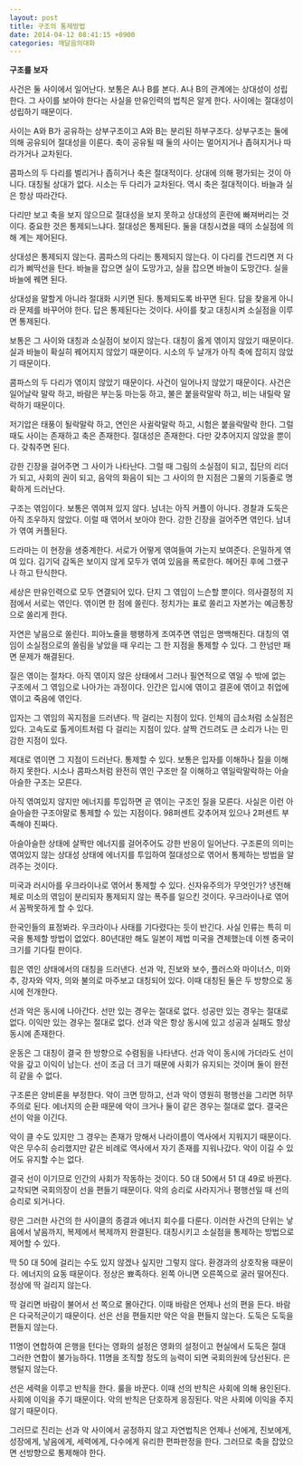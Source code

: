 ```yaml
---
layout: post
title: 구조의 통제방법
date: 2014-04-12 08:41:15 +0900
categories: 깨달음의대화
---
```

  


   **구조를 보자** 

  


사건은 둘 사이에서 일어난다. 보통은 A나 B를 본다. A나 B의 관계에는 상대성이 성립한다. 그 사이를 보아야 한다는 사실을 만유인력의 법칙은 알게 한다. 사이에는 절대성이 성립하기 때문이다. 

  


사이는 A와 B가 공유하는 상부구조이고 A와 B는 분리된 하부구조다. 상부구조는 둘에 의해 공유되어 절대성을 이룬다. 축이 공유될 때 둘의 사이는 멀어지거나 좁혀지거나 따라가거나 교차된다.

  


콤파스의 두 다리를 벌리거나 좁히거나 축은 절대적이다. 상대에 의해 평가되는 것이 아니다. 대칭될 상대가 없다. 시소는 두 다리가 교차된다. 역시 축은 절대적이다. 바늘과 실은 항상 따라간다. 

  


다리만 보고 축을 보지 않으므로 절대성을 보지 못하고 상대성의 혼란에 빠져버리는 것이다. 중요한 것은 통제되느냐다. 절대성은 통제된다. 둘을 대칭시켰을 때의 소실점에 의해 계는 제어된다. 

  


상대성은 통제되지 않는다. 콤파스의 다리는 통제되지 않는다. 이 다리를 건드리면 저 다리가 삐딱선을 탄다. 바늘을 잡으면 실이 도망가고, 실을 잡으면 바늘이 도망간다. 실을 바늘에 꿰면 된다.

  


상대성을 말할게 아니라 절대화 시키면 된다. 통제되도록 바꾸면 된다. 답을 찾을게 아니라 문제를 바꾸어야 한다. 답은 통제된다는 것이다. 사이를 찾고 대칭시켜 소실점을 이루면 통제된다. 

  


보통은 그 사이와 대칭과 소실점이 보이지 않는다. 대칭이 옳게 엮이지 않았기 때문이다. 실과 바늘이 확실히 꿰어지지 않았기 때문이다. 시소의 두 날개가 아직 축에 잡히지 않았기 때문이다. 

  


콤파스의 두 다리가 엮이지 않았기 때문이다. 사건이 일어나지 않았기 때문이다. 사건은 일어날락 말락 하고, 바람은 부는둥 마는둥 하고, 불은 붙을락말락 하고, 비는 내릴락 말락하기 때문이다.

  


저기압은 태풍이 될락말락 하고, 연인은 사귈락말락 하고, 시험은 붙을락말락 한다. 그럴 때도 사이는 존재하고 축은 존재한다. 절대성은 존재한다. 다만 갖추어지지 않았을 뿐이다. 갖춰주면 된다.

  


강한 긴장을 걸어주면 그 사이가 나타난다. 그럴 때 그림의 소실점이 되고, 집단의 리더가 되고, 사회의 권이 되고, 음악의 화음이 되는 그 사이의 한 지점은 그물의 기둥줄로 명확하게 드러난다.

  


구조는 엮임이다. 보통은 엮여져 있지 않다. 남녀는 아직 커플이 아니다. 경찰과 도둑은 아직 조우하지 않았다. 이럴 때 엮어서 보아야 한다. 강한 긴장을 걸어주면 엮인다. 남녀가 엮여 커플된다. 

  


드라마는 이 현장을 생중계한다. 서로가 어떻게 엮여들여 가는지 보여준다. 은밀하게 엮여 있다. 김기덕 감독은 보이지 않게 모두가 엮여 있음을 폭로한다. 헤어진 후에 그랬구나 하고 탄식한다. 

  


세상은 만유인력으로 모두 연결되어 있다. 단지 그 엮임이 느슨할 뿐이다. 의사결정의 지점에서 서로는 엮인다. 엮이면 한 점에 쏠린다. 정치가는 표로 쏠리고 자본가는 예금통장으로 쏠리게 한다.

  


자연은 낳음으로 쏠린다. 피아노줄을 팽팽하게 조여주면 엮임은 명백해진다. 대칭의 엮임이 소실점으로의 쏠림을 낳았을 때 우리는 그 한 지점을 통제할 수 있다. 그 한넘만 패면 문제가 해결된다. 

  


질은 엮이는 절차다. 아직 엮이지 않은 상태에서 그러나 필연적으로 엮일 수 밖에 없는 구조에서 그 엮임으로 나아가는 과정이다. 인간은 입시에 엮이고 결혼에 엮이고 취업에 엮이고 죽음에 엮인다.

  


입자는 그 엮임의 꼭지점을 드러낸다. 딱 걸리는 지점이 있다. 인체의 급소처럼 소실점은 있다. 고속도로 톨게이트처럼 다 걸리는 지점이 있다. 살짝 건드려도 큰 소리가 나는 민감한 지점이 있다. 

  


제대로 엮이면 그 지점이 드러난다. 통제할 수 있다. 보통은 입자를 이해하나 질을 이해하지 못한다. 시소나 콤파스처럼 완전히 엮인 구조만 잘 이해하고 엮일락말락하는 아슬아슬한 구조는 모른다.

  


아직 엮여있지 않지만 에너지를 투입하면 곧 엮이는 구조인 질을 모른다. 사실은 이런 아슬아슬한 구조야말로 통제할 수 있는 지점이다. 98퍼센트 갖추어져 있으나 2퍼센트 부족해야 진짜다. 

  


아슬아슬한 상태에 살짝만 에너지를 걸어주어도 강한 반응이 일어난다. 구조론의 의미는 엮여있지 않는 상대성 상태에 에너지를 투입하여 절대성으로 엮어서 통제하는 방법을 알려주는 것이다. 

  


미국과 러시아를 우크라이나로 엮어서 통제할 수 있다. 신자유주의가 무엇인가? 냉전해체로 미소의 엮임이 분리되자 통제되지 않는 폭주를 일으킨 것이다. 우크라이나로 엮어서 꼼짝못하게 할 수 있다. 

  


한국인들의 표정봐라. 우크라이나 사태를 기다렸다는 듯이 반긴다. 사실 인류는 특히 미국을 통제할 방법이 없었다. 80년대만 해도 일본이 제법 미국을 견제했는데 이젠 중국이 크기를 기다릴 판이다.

  


힘은 엮인 상태에서의 대칭을 드러낸다. 선과 악, 진보와 보수, 플러스와 마이너스, 미와 추, 강자와 약자, 의와 불의로 마주보고 대칭되어 있다. 이때 대칭된 둘은 두 방향으로 동시에 전개한다. 

  


선과 악은 동시에 나아간다. 선만 있는 경우는 절대로 없다. 성공만 있는 경우는 절대로 없다. 이익만 있는 경우는 절대로 없다. 선과 악은 항상 동시에 있고 성공과 실패도 항상 동시에 존재한다. 

  


운동은 그 대칭이 결국 한 방향으로 수렴됨을 나타낸다. 선과 악이 동시에 가더라도 선이 악을 갚고 이익이 남는다. 선이 조금 더 크기 때문에 사회가 유지되는 것이며 둘이 완전히 같을 수 없다. 

  


구조론은 양비론을 부정한다. 악이 크면 망하고, 선과 악이 영원히 평행선을 그리면 허무주의로 된다. 에너지의 순환 때문에 악이 크거나 둘이 같은 경우는 절대로 없다. 결국은 선이 악을 이긴다.

  


악이 클 수도 있지만 그 경우는 존재가 망해서 나라이름이 역사에서 지워지기 때문이다. 악은 무수히 승리했지만 같은 비례로 역사에서 자기 존재를 지워나갔다. 악이 이길 수 있어도 유지할 수는 없다. 

  


결국 선이 이기므로 인간의 사회가 작동하는 것이다. 50 대 50에서 51 대 49로 바뀐다. 교착되면 국회의장이 선을 편들기 때문이다. 악의 승리로 사라지거나 평행선일 때 선의 승리로 되거나다. 

  


량은 그러한 사건의 한 사이클의 종결과 에너지 회수를 다룬다. 이러한 사건의 단위는 낳음에서 낳음까지, 복제에서 복제까지 완결된다. 대칭시키고 소실점을 통제하는 방법으로 제어할 수 있다. 

  


딱 50 대 50에 걸리는 수도 있지 않겠나 싶지만 그렇지 않다. 환경과의 상호작용 때문이다. 에너지의 요동 때문이다. 정상은 뾰족하다. 왼쪽 아니면 오른쪽으로 굴러 떨어진다. 정상에 딱 걸리지 않는다.

  


딱 걸리면 바람이 불어서 선 쪽으로 몰아간다. 이때 바람은 언제나 선의 편을 든다. 바람은 다국적군이기 때문이다. 선은 선을 편들지만 악은 악을 편들지 않는다. 도둑은 도둑을 편들지 않는다. 

  


11명이 연합하여 은행을 턴다는 영화의 설정은 영화의 설정이고 현실에서 도둑은 절대 그러한 연합이 불가능하다. 11명을 조직할 정도의 능력이 되면 국회의원에 당선된다. 은행털지 않는다. 

  


선은 세력을 이루고 반칙을 한다. 룰을 바꾼다. 이때 선의 반칙은 사회에 의해 용인된다. 사회에 이익을 주기 때문이다. 악의 반칙은 단호하게 응징된다. 악은 사회에 이익을 주지 않기 때문이다. 

  


그러므로 진리는 선과 악 사이에서 공정하지 않고 자연법칙은 언제나 선에게, 진보에게, 성장에게, 낳음에게, 세력에게, 다수에게 유리한 편파판정을 한다. 그러므로 축을 잡았으면 선방향으로 통제해야 한다.
